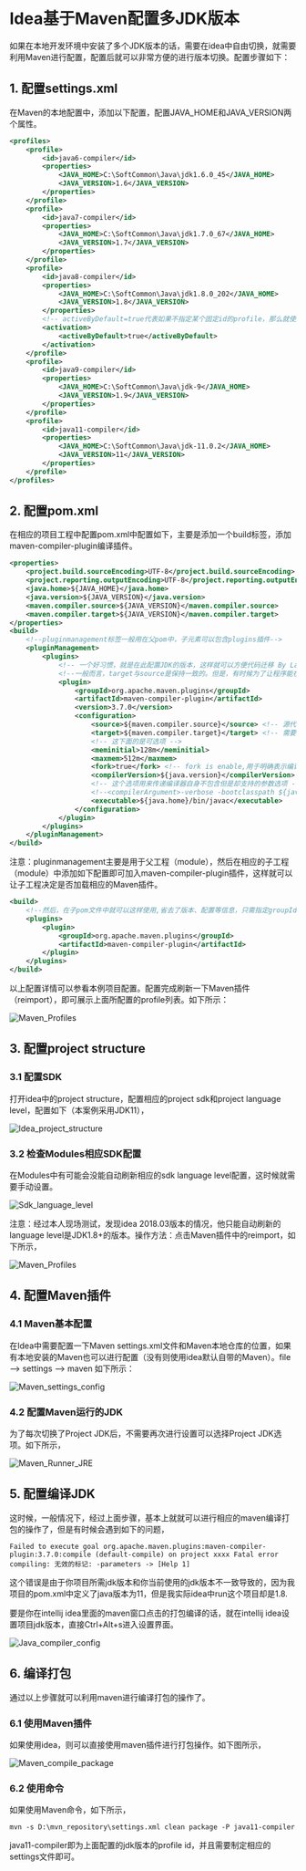 # Idea基于Maven配置多JDK版本

如果在本地开发环境中安装了多个JDK版本的话，需要在idea中自由切换，就需要利用Maven进行配置，配置后就可以非常方便的进行版本切换。配置步骤如下：

## 1. 配置settings.xml

在Maven的本地配置中，添加以下配置，配置JAVA_HOME和JAVA_VERSION两个属性。

```xml
<profiles>
    <profile>
        <id>java6-compiler</id>
        <properties>
            <JAVA_HOME>C:\SoftCommon\Java\jdk1.6.0_45</JAVA_HOME>
            <JAVA_VERSION>1.6</JAVA_VERSION>
        </properties>
    </profile>
    <profile>
        <id>java7-compiler</id>
        <properties>
            <JAVA_HOME>C:\SoftCommon\Java\jdk1.7.0_67</JAVA_HOME>
            <JAVA_VERSION>1.7</JAVA_VERSION>
        </properties>
    </profile>
    <profile>
        <id>java8-compiler</id>
        <properties>
            <JAVA_HOME>C:\SoftCommon\Java\jdk1.8.0_202</JAVA_HOME>
            <JAVA_VERSION>1.8</JAVA_VERSION>
        </properties>
        <!-- activeByDefault=true代表如果不指定某个固定id的profile，那么就使用这个环境 -->
        <activation>
            <activeByDefault>true</activeByDefault>
        </activation>
    </profile>
    <profile>
        <id>java9-compiler</id>
        <properties>
            <JAVA_HOME>C:\SoftCommon\Java\jdk-9</JAVA_HOME>
            <JAVA_VERSION>1.9</JAVA_VERSION>
        </properties>
    </profile>
    <profile>
        <id>java11-compiler</id>
        <properties>
            <JAVA_HOME>C:\SoftCommon\Java\jdk-11.0.2</JAVA_HOME>
            <JAVA_VERSION>11</JAVA_VERSION>
        </properties>
    </profile>
</profiles>
```

## 2. 配置pom.xml

在相应的项目工程中配置pom.xml中配置如下，主要是添加一个build标签，添加maven-compiler-plugin编译插件。

```xml
<properties>
    <project.build.sourceEncoding>UTF-8</project.build.sourceEncoding>
    <project.reporting.outputEncoding>UTF-8</project.reporting.outputEncoding>
    <java.home>${JAVA_HOME}</java.home>
    <java.version>${JAVA_VERSION}</java.version>
    <maven.compiler.source>${JAVA_VERSION}</maven.compiler.source>
    <maven.compiler.target>${JAVA_VERSION}</maven.compiler.target>
</properties>
<build>
    <!--pluginmanagement标签一般用在父pom中，子元素可以包含plugins插件-->
    <pluginManagement>
        <plugins>
            <!-- 一个好习惯，就是在此配置JDK的版本，这样就可以方便代码迁移 By Landy 2019.01.04-->
            <!--一般而言，target与source是保持一致的。但是，有时候为了让程序能在其他版本的jdk中运行(对于低版本目标jdk，源代码中需要没有使用低版本jdk中不支持的语法)，会存在target不同于source的情况 。-->
            <plugin>
                <groupId>org.apache.maven.plugins</groupId>
                <artifactId>maven-compiler-plugin</artifactId>
                <version>3.7.0</version>
                <configuration>
                    <source>${maven.compiler.source}</source> <!-- 源代码使用的开发版本 -->
                    <target>${maven.compiler.target}</target> <!-- 需要生成的目标class文件的编译版本 -->
                    <!-- 这下面的是可选项 -->
                    <meminitial>128m</meminitial>
                    <maxmem>512m</maxmem>
                    <fork>true</fork> <!-- fork is enable,用于明确表示编译版本配置的可用 -->
                    <compilerVersion>${java.version}</compilerVersion>
                    <!-- 这个选项用来传递编译器自身不包含但是却支持的参数选项 -->
                    <!--<compilerArgument>-verbose -bootclasspath ${java.home}\lib\rt.jar</compilerArgument>-->
                    <executable>${java.home}/bin/javac</executable>
                </configuration>
            </plugin>
        </plugins>
    </pluginManagement>
</build>
```

注意：pluginmanagement主要是用于父工程（module），然后在相应的子工程（module）中添加如下配置即可加入maven-compiler-plugin插件，这样就可以让子工程决定是否加载相应的Maven插件。

```xml
<build>
    <!--然后，在子pom文件中就可以这样使用,省去了版本、配置等信息，只需指定groupId和artifactId即可。-->
    <plugins>
        <plugin>
            <groupId>org.apache.maven.plugins</groupId>
            <artifactId>maven-compiler-plugin</artifactId>
        </plugin>
    </plugins>
</build>
```

以上配置详情可以参看本例项目配置。配置完成刷新一下Maven插件（reimport），即可展示上面所配置的profile列表。如下所示：

![Maven_Profiles](https://github.com/landy8530/deep-in-java/raw/master/00DOC/Maven_Profiles.png)

## 3. 配置project structure

### 3.1 配置SDK

打开idea中的project structure，配置相应的project sdk和project language level，配置如下（本案例采用JDK11），

![Idea_project_structure](https://github.com/landy8530/deep-in-java/raw/master/00DOC/Idea_project_structure.png)

### 3.2 检查Modules相应SDK配置

在Modules中有可能会没能自动刷新相应的sdk language level配置，这时候就需要手动设置。

![Sdk_language_level](https://github.com/landy8530/deep-in-java/raw/master/00DOC/Sdk_language_level.png)

注意：经过本人现场测试，发现idea 2018.03版本的情况，他只能自动刷新的language level是JDK1.8+的版本。操作方法：点击Maven插件中的reimport，如下所示，

![Maven_Profiles](https://github.com/landy8530/deep-in-java/raw/master/00DOC/Maven_Profiles.png)

## 4. 配置Maven插件

### 4.1 Maven基本配置

在Idea中需要配置一下Maven settings.xml文件和Maven本地仓库的位置，如果有本地安装的Maven也可以进行配置（没有则使用idea默认自带的Maven）。file --> settings --> maven 如下所示：

![Maven_settings_config](https://github.com/landy8530/deep-in-java/raw/master/00DOC/Maven_settings_config.png)

### 4.2 配置Maven运行的JDK

为了每次切换了Project JDK后，不需要再次进行设置可以选择Project JDK选项。如下所示，

![Maven_Runner_JRE](https://github.com/landy8530/deep-in-java/raw/master/00DOC/Maven_Runner_JRE.png)

## 5. 配置编译JDK

这时候，一般情况下，经过上面步骤，基本上就就可以进行相应的maven编译打包的操作了，但是有时候会遇到如下的问题，

```
Failed to execute goal org.apache.maven.plugins:maven-compiler-plugin:3.7.0:compile (default-compile) on project xxxx Fatal error compiling: 无效的标记: -parameters -> [Help 1]
```

这个错误是由于你项目所需jdk版本和你当前使用的jdk版本不一致导致的，因为我项目的pom.xml中定义了java版本为11，但是我实际idea中run这个项目却是1.8.

要是你在intellij idea里面的maven窗口点击的打包编译的话，就在intellij idea设置项目jdk版本，直接Ctrl+Alt+s进入设置界面。

![Java_compiler_config](https://github.com/landy8530/deep-in-java/raw/master/00DOC/Java_compiler_config.png)

## 6. 编译打包

通过以上步骤就可以利用maven进行编译打包的操作了。

### 6.1 使用Maven插件

如果使用idea，则可以直接使用maven插件进行打包操作。如下图所示，

![Maven_compile_package](https://github.com/landy8530/deep-in-java/raw/master/00DOC/Maven_compile_package.png)

### 6.2 使用命令

如果使用Maven命令，如下所示，

`mvn -s D:\mvn_repository\settings.xml clean package -P java11-compiler`

java11-compiler即为上面配置的jdk版本的profile id，并且需要制定相应的settings文件即可。

